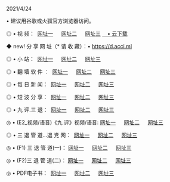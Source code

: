 <p>2021/4/24
<p>• 建议用谷歌或火狐官方浏览器访问。
<p>◎ • 视 频： 
<a href="http://pvz.hdfmradio.com/" target="_blank">网址一</a> 　 
<a href="http://ptz.hdfmradio.com/" target="_blank">网址二</a> 　 
<a href="http://ptz.hdfmradio.com/b.html" target="_blank">网址三</a>
<a href="https://yadi.sk/d/d0sUeAOpal3njw" target="_blank">　• 云下载 </a></p>
<p>◆ new! 分 享 网 址（* 请 收 藏）：• <a href="http://psa.hdfmradio.com/a.html">https://d.acci.ml</a></p>

<p>◎ • 小 站：  
<a href="http://pvz.hdfmradio.com/f.html" target="_blank">网址一</a> 　 
<a href="http://ptz.hdfmradio.com/h.html" target="_blank">网址二</a> 　 
<a href="http://ptz.hdfmradio.com/k/" target="_blank">网址三</a></p>
<p>◎ • 翻 墙 软 件 ：  
<a href="http://pvz.hdfmradio.com/ff/" target="_blank">网址一</a> 　 
<a href="http://ptz.hdfmradio.com/s/read/a1_nd.html" target="_blank">网址二</a> 　 
<a href="http://ptz.hdfmradio.com/ff/index.html" target="_blank">网址三</a></p>
<p>◎ • 每 日 新 闻：  
<a href="http://pvz.hdfmradio.com/day/" target="_blank">网址一</a> 　 
<a href="http://ptz.hdfmradio.com/day/" target="_blank">网址二</a> 　 
<a href="http://ptz.hdfmradio.com/day/index.html" target="_blank">网址三</a></p>
<p>◎ • 短 波 分 享：  
<a href="http://pvz.hdfmradio.com/h/" target="_blank">网址一</a> 　 
<a href="http://ptz.hdfmradio.com/h/" target="_blank">网址二</a> 　 
<a href="http://ptz.hdfmradio.com/h/index.html" target="_blank">网址三</a></p>
<p>◎ • 九 评.三 退：  
<a href="http://pvz.hdfmradio.com/t/" target="_blank">网址一</a> 　 
<a href="http://ptz.hdfmradio.com/v2/index.html" target="_blank">网址二</a> 　 
<a href="http://ptz.hdfmradio.com/tt/index.html" target="_blank">网址三</a> 　</p>
<p>◎ • (E2_视频/语音)《九 评》视频/语音: 
<a href="http://ptz.hdfmradio.com/7738.html" target="_blank">网址一</a> 　 
<a href="http://ptz.hdfmradio.com/7614.html" target="_blank">网址二</a> 　 
<a href="http://ptz.hdfmradio.com/7633.html" target="_blank">网址三</a></p>
<p>◎ • 三 退 管 道...退 党 网：  
<a href="http://pvz.hdfmradio.com/go/td1.html" target="_blank">网址一</a> 　 
<a href="http://ptz.hdfmradio.com/go/td2.html" target="_blank">网址二</a> 　 
<a href="http://ptz.hdfmradio.com/go/td3.html" target="_blank">网址三</a></p>
<p>◎ • (F1) 三 退 管 道(一)： 
<a href="http://pvz.hdfmradio.com/dd/" target="_blank">网址一</a> 　 
<a href="http://ptz.hdfmradio.com/s/read/a1_tdx.html" target="_blank">网址二</a> 　 
<a href="http://ptz.hdfmradio.com/dd/" target="_blank">网址三</a></p>
<p>◎ • (F2)三 退 管 道(二)： 
<a href="http://ptz.hdfmradio.com/d/" target="_blank">网址一</a> 　 
<a href="http://pvz.hdfmradio.com/d/index.html" target="_blank">网址二</a> 　 
<a href="http://ptz.hdfmradio.com/d/" target="_blank">网址三</a></p>
<p>◎ • PDF电子书：  
<a href="http://pvz.hdfmradio.com/p/" target="_blank">网址一</a> 　 
<a href="http://ptz.hdfmradio.com/p/index.html" target="_blank">网址二</a> 　 
<a href="http://ptz.hdfmradio.com/p/" target="_blank">网址三</a></p>
